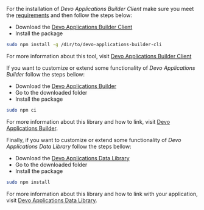 For the installation of _Devo Applications Builder Client_ make sure you meet the [requirements](./tutorial-basic-requirements.html) and then follow the steps below:

- Download the [Devo Applications Builder Client](https://github.com/DevoInc/dab-cli)
- Install the package

```bash
sudo npm install -g /dir/to/devo-applications-builder-cli
```

For more information about this tool, visit [Devo Applications Builder Client](https://github.com/DevoInc/dab-cli)

If you want to customize or extend some functionality of _Devo Applications Builder_ follow the steps bellow:

- Download the [Devo Applications Builder](https://github.com/DevoInc/applications-builder)
- Go to the downloaded folder
- Install the package

```bash
sudo npm ci
```

For more information about this library and how to link, visit [Devo Applications Builder](https://github.com/DevoInc/applications-builder).

Finally, if you want to customize or extend some functionality of _Devo Applications Data Library_ follow the steps bellow:

- Download the [Devo Applications Data Library](https://github.com/DevoInc/applications-data-library)
- Go to the downloaded folder
- Install the package

```bash
sudo npm install
```

For more information about this library and how to link with your application, visit [Devo Applications Data Library](https://github.com/DevoInc/applications-data-library).
